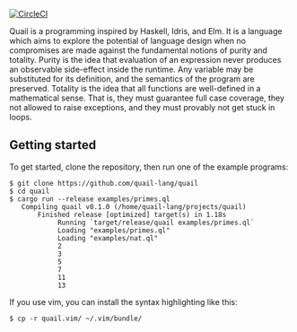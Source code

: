 [![CircleCI](https://circleci.com/gh/quail-lang/quail.svg?style=svg)](https://circleci.com/gh/quail-lang/quail)

Quail is a programming inspired by Haskell, Idris, and Elm. It is a language which aims to explore
the potential of language design when no compromises are made against the fundamental notions of
purity and totality. Purity is the idea that evaluation of an expression never produces an
observable side-effect inside the runtime. Any variable may be substituted for its definition, and
the semantics of the program are preserved. Totality is the idea that all functions are well-defined
in a mathematical sense. That is, they must guarantee full case coverage, they not allowed to raise
exceptions, and they must provably not get stuck in loops.

## Getting started

To get started, clone the repository, then run one of the example programs:

    $ git clone https://github.com/quail-lang/quail
    $ cd quail
    $ cargo run --release examples/primes.ql
       Compiling quail v0.1.0 (/home/quail-lang/projects/quail)
           Finished release [optimized] target(s) in 1.18s
                Running `target/release/quail examples/primes.ql`
                Loading "examples/primes.ql"
                Loading "examples/nat.ql"
                2
                3
                5
                7
                11
                13

If you use vim, you can install the syntax highlighting like this:

    $ cp -r quail.vim/ ~/.vim/bundle/
